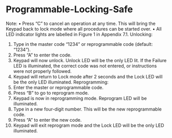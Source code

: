 # Programmable-Locking-Safe
Note:
• Press “C” to cancel an operation at any time. This will bring the Keypad back to lock mode where all procedures can be started over.
• All LED indicator lights are labelled in Figure 1 in Appendix 7.1.
Unlocking:
1. Type in the master code “1234” or reprogrammable code (default: “1234”).
2. Press “A” to enter the code.
3. Keypad will now unlock. Unlock LED will be the only LED lit. If the Failure LED is illuminated, the correct code was not entered, or instructions were not properly followed.
4. Keypad will return to Lock mode after 2 seconds and the Lock LED will be the only LED illuminated.
Reprogramming:
1. Enter the master or reprogrammable code.
2. Press “B” to go to reprogram mode.
3. Keypad is now in reprogramming mode. Reprogram LED will be illuminated.
4. Type in a new four-digit number. This will be the new reprogrammable code.
5. Press “A” to enter the new code.
6. Keypad will exit reprogram mode and the Lock LED will be the only LED illuminated.

